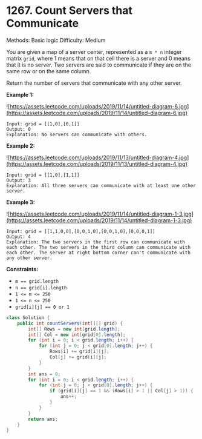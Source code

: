 # 1267. Count Servers that Communicate

Methods: Basic logic
Difficulty: Medium

You are given a map of a server center, represented as a `m * n` integer matrix `grid`, where 1 means that on that cell there is a server and 0 means that it is no server. Two servers are said to communicate if they are on the same row or on the same column.

Return the number of servers that communicate with any other server.

**Example 1:**

![https://assets.leetcode.com/uploads/2019/11/14/untitled-diagram-6.jpg](https://assets.leetcode.com/uploads/2019/11/14/untitled-diagram-6.jpg)

```
Input: grid = [[1,0],[0,1]]
Output: 0
Explanation: No servers can communicate with others.
```

**Example 2:**

![https://assets.leetcode.com/uploads/2019/11/13/untitled-diagram-4.jpg](https://assets.leetcode.com/uploads/2019/11/13/untitled-diagram-4.jpg)

```
Input: grid = [[1,0],[1,1]]
Output: 3
Explanation: All three servers can communicate with at least one other server.

```

**Example 3:**

![https://assets.leetcode.com/uploads/2019/11/14/untitled-diagram-1-3.jpg](https://assets.leetcode.com/uploads/2019/11/14/untitled-diagram-1-3.jpg)

```
Input: grid = [[1,1,0,0],[0,0,1,0],[0,0,1,0],[0,0,0,1]]
Output: 4
Explanation: The two servers in the first row can communicate with each other. The two servers in the third column can communicate with each other. The server at right bottom corner can't communicate with any other server.

```

**Constraints:**

- `m == grid.length`
- `n == grid[i].length`
- `1 <= m <= 250`
- `1 <= n <= 250`
- `grid[i][j] == 0 or 1`

```java
class Solution {
    public int countServers(int[][] grid) {
        int[] Rows = new int[grid.length];
        int[] Col = new int[grid[0].length];
        for (int i = 0; i < grid.length; i++) {
            for (int j = 0; j < grid[0].length; j++) {
                Rows[i] += grid[i][j];
                Col[j] += grid[i][j];
            }
        }
        int ans = 0;
        for (int i = 0; i < grid.length; i++) {
            for (int j = 0; j < grid[0].length; j++) {
                if (grid[i][j] == 1 && (Rows[i] > 1 || Col[j] > 1)) {
                    ans++;
                }
            }
        }
        return ans;
    }
}
```